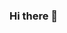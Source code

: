 ### Hi there 👋

<!--
**borahll/borahll** is a ✨ _special_ ✨ repository because its `README.md` (this file) appears on your GitHub profile.

Here are some ideas to get you started:

- 🔭 I’m currently studying in Bilkent University CS ...
- 🌱 I’m currently learning Java
- 🤔 I love learning
